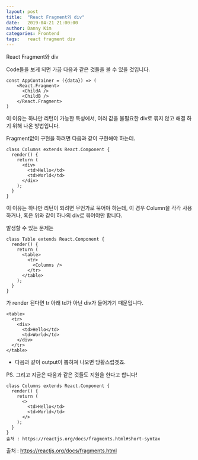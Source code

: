 ```yaml
---
layout: post
title:  "React Fragment와 div"
date:   2019-04-21 21:00:00
author: Danny Kim
categories: Frontend
tags:	react fragment div
---
```


React Fragment와 div



Code들을 보게 되면 가끔 다음과 같은 것들을 볼 수 있을 것입니다.

```react
const AppContainer = ({data}) => (
	<React.Fragment>
      <ChildA />
      <ChildB />
    </React.Fragment>
)
```

이 이유는 하나만 리턴이 가능한 특성에서, 여러 값을 불필요한 div로 묶지 않고 해결 하기 위해 나온 방법입니다.

Fragment없이 구현을 하려면 다음과 같이 구현해야 하는데.

```react
class Columns extends React.Component {
  render() {
    return (
      <div>
        <td>Hello</td>
        <td>World</td>
      </div>
    );
  }
}
```

이 이유는 하나만 리턴이 되려면 무언가로 묶어야 하는데, 이 경우 Column을 각각 사용하거나, 혹은 위와 같이 하나의 div로 묶어야만 합니다.

발생할 수 있는 문제는

```react
class Table extends React.Component {
  render() {
    return (
      <table>
        <tr>
          <Columns />
        </tr>
      </table>
    );
  }
}
```

가 render 된다면 tr 아래 td가 아닌 div가 들어가기 때문입니다.

```react
<table>
  <tr>
    <div>
      <td>Hello</td>
      <td>World</td>
    </div>
  </tr>
</table>
```

- 다음과 같이 output이 뽑혀져 나오면 당황스럽겟죠.



PS. 그리고 지금은 다음과 같은 것들도 지원을 한다고 합니다!

```react
class Columns extends React.Component {
  render() {
    return (
      <>
        <td>Hello</td>
        <td>World</td>
      </>
    );
  }
}
출처 : https://reactjs.org/docs/fragments.html#short-syntax
```



출처 : <https://reactjs.org/docs/fragments.html>



